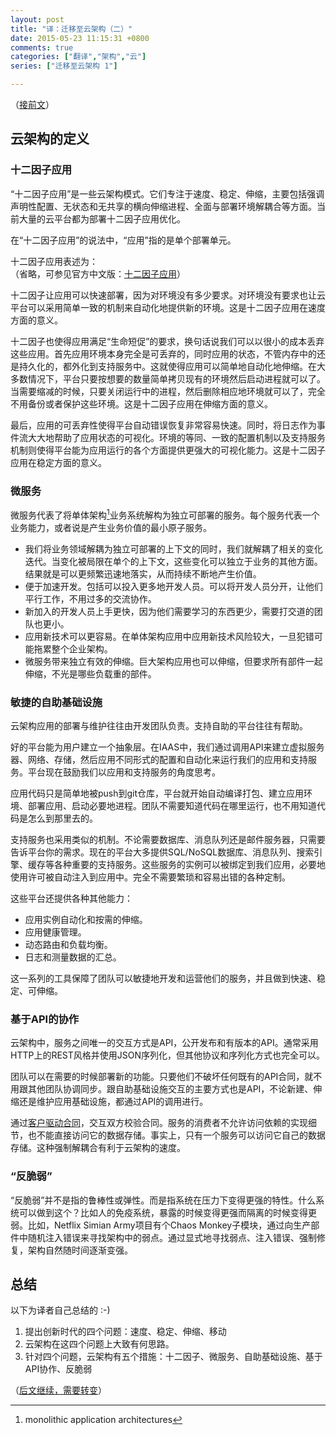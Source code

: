 ```yaml
---
layout: post
title: "译：迁移至云架构（二）"
date: 2015-05-23 11:15:31 +0800
comments: true
categories: ["翻译","架构","云"]
series: ["迁移至云架构 1"]

---
```


（[接前文](/blog/2015/05/23/cloud/)）


## 云架构的定义
### <a name="12f"></a>十二因子应用
“十二因子应用”是一些云架构模式。它们专注于速度、稳定、伸缩，主要包括强调声明性配置、无状态和无共享的横向伸缩进程、全面与部署环境解耦合等方面。当前大量的云平台都为部署十二因子应用优化。

在“十二因子应用”的说法中，“应用”指的是单个部署单元。

十二因子应用表述为：  
（省略，可参见官方中文版：[十二因子应用](http://12factor.net/zh_cn/)）

<!--more-->


十二因子让应用可以快速部署，因为对环境没有多少要求。对环境没有要求也让云平台可以采用简单一致的机制来自动化地提供新的环境。这是十二因子应用在速度方面的意义。

十二因子也使得应用满足“生命短促”的要求，换句话说我们可以以很小的成本丢弃这些应用。首先应用环境本身完全是可丢弃的，同时应用的状态，不管内存中的还是持久化的，都外化到支持服务中。这就使得应用可以简单地自动化地伸缩。在大多数情况下，平台只要按想要的数量简单拷贝现有的环境然后启动进程就可以了。当需要缩减的时候，只要关闭运行中的进程，然后删除相应地环境就可以了，完全不用备份或者保护这些环境。这是十二因子应用在伸缩方面的意义。

最后，应用的可丢弃性使得平台自动错误恢复非常容易快速。同时，将日志作为事件流大大地帮助了应用状态的可视化。环境的等同、一致的配置机制以及支持服务机制则使得平台能为应用运行的各个方面提供更强大的可视化能力。这是十二因子应用在稳定方面的意义。

### <a name="ms"></a>微服务

微服务代表了将单体架构[^1]业务系统解构为独立可部署的服务。每个服务代表一个业务能力，或者说是产生业务价值的最小原子服务。

* 我们将业务领域解耦为独立可部署的上下文的同时，我们就解耦了相关的变化迭代。当变化被局限在单个的上下文，这些变化可以独立于业务的其他方面。结果就是可以更频繁迅速地落实，从而持续不断地产生价值。
* 便于加速开发。包括可以投入更多地开发人员。可以将开发人员分开，让他们平行工作，不用过多的交流协作。
* 新加入的开发人员上手更快，因为他们需要学习的东西更少，需要打交道的团队也更小。
* 应用新技术可以更容易。在单体架构应用中应用新技术风险较大，一旦犯错可能拖累整个企业架构。
* 微服务带来独立有效的伸缩。巨大架构应用也可以伸缩，但要求所有部件一起伸缩，不光是哪些负载重的部件。


### <a name="ai"></a>敏捷的自助基础设施
云架构应用的部署与维护往往由开发团队负责。支持自助的平台往往有帮助。

好的平台能为用户建立一个抽象层。在IAAS中，我们通过调用API来建立虚拟服务器、网络、存储，然后应用不同形式的配置和自动化来运行我们的应用和支持服务。平台现在鼓励我们以应用和支持服务的角度思考。

应用代码只是简单地被push到git仓库，平台就开始自动编译打包、建立应用环境、部署应用、启动必要地进程。团队不需要知道代码在哪里运行，也不用知道代码是怎么到那里去的。

支持服务也采用类似的机制。不论需要数据库、消息队列还是邮件服务器，只需要告诉平台你的需求。现在的平台大多提供SQL/NoSQL数据库、消息队列、搜索引擎、缓存等各种重要的支持服务。这些服务的实例可以被绑定到我们应用，必要地使用许可被自动注入到应用中。完全不需要繁琐和容易出错的各种定制。

这些平台还提供各种其他能力：

* 应用实例自动化和按需的伸缩。
* 应用健康管理。
* 动态路由和负载均衡。
* 日志和测量数据的汇总。

这一系列的工具保障了团队可以敏捷地开发和运营他们的服务，并且做到快速、稳定、可伸缩。


### 基于API的协作

云架构中，服务之间唯一的交互方式是API，公开发布和有版本的API。通常采用HTTP上的REST风格并使用JSON序列化，但其他协议和序列化方式也完全可以。

团队可以在需要的时候部署新的功能。只要他们不破坏任何既有的API合同，就不用跟其他团队协调同步。跟自助基础设施交互的主要方式也是API，不论新建、伸缩还是维护应用基础设施，都通过API的调用进行。

通过[客户驱动合同](http://martinfowler.com/articles/consumerDrivenContracts.html)，交互双方校验合同。服务的消费者不允许访问依赖的实现细节，也不能直接访问它的数据存储。事实上，只有一个服务可以访问它自己的数据存储。这种强制解耦合有利于云架构的速度。


### <a name="an"></a>“反脆弱”
“反脆弱”并不是指的鲁棒性或弹性。而是指系统在压力下变得更强的特性。什么系统可以做到这个？比如人的免疫系统，暴露的时候变得更强而隔离的时候变得更弱。比如，Netflix Simian Army项目有个Chaos Monkey子模块，通过向生产部件中随机注入错误来寻找架构中的弱点。通过显式地寻找弱点、注入错误、强制修复，架构自然随时间逐渐变强。
## 总结
以下为译者自己总结的 :-)  

1. 提出创新时代的四个问题：速度、稳定、伸缩、移动
2. 云架构在这四个问题上大致有何思路。
3. 针对四个问题，云架构有五个措施：十二因子、微服务、自助基础设施、基于API协作、反脆弱

（[后文继续，需要转变](/blog/2015/05/29/cloud3/)）

[^1]: monolithic application architectures
